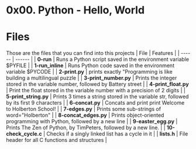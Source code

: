 # 0x00. Python - Hello, World

# Files
Those are the files that you can find into this projects
| File | Features |
| ------ | ------ |
| **0-run** | Runs a Python script saved in the environment variable $PYFILE |
| **1-run_inline** | Runs Python code saved in the environment variable $PYCODE |
| **2-print.py** | prints exactly \"Programming is like building a multilingual puzzle |
| **3-print_number.py** | Prints the integer stored in the variable number, followed by Battery street |
| **4-print_float.py** | Print the float stored in the variable number with a precision of 2 digits |
| **5-print_string.py** | Prints 3 times a string stored in the variable str, followed by its first 9 characters |
| **6-concat.py** | Concats and print print Welcome to Holberton School! |
| **7-edges.py** | Prints some sub-strings of word=\"Holberton\" |
| **8-concat_edges.py** | Prints object-oriented programming with Python, followed by a new line |
| **9-easter_egg.py** | Prints The Zen of Python, by TimPeters, followed by a new line. |
| **10-check_cycle.c** | Checks if a singly linked list has a cycle in it |
| **lists.h** | File header for all C functions and structures |
